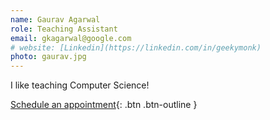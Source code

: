```yaml
---
name: Gaurav Agarwal
role: Teaching Assistant
email: gkagarwal@google.com
# website: [Linkedin](https://linkedin.com/in/geekymonk)
photo: gaurav.jpg
---
```


I like teaching Computer Science!

[Schedule an appointment](https://calendar.app.google/xtKE68EDWzfdCJS48){: .btn .btn-outline }
